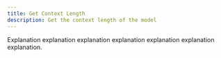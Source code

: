 ```yaml
---
title: Get Context Length
description: Get the context length of the model
---
```


Explanation explanation explanation explanation explanation explanation explanation.
